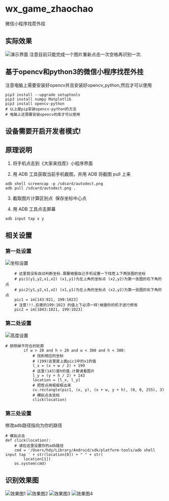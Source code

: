 # wx_game_zhaochao
微信小程序找茬外挂

## 实际效果
![演示界面](https://raw.githubusercontent.com/egdw/wx_game_zhaochao/master/%E5%8A%A8%E7%94%BB.GIF)
注意目前只能完成一个图片重新点击一次空格再识别一次.

## 基于opencv和python3的微信小程序找茬外挂
注意电脑上需要安装好opencv并且安装好opencv_python,然后才可以使用

```
pip3 install --upgrade setuptools
pip3 install numpy Matplotlib
pip3 install opencv-python
# 以上是pip安装opencv-python的方法
# 电脑上还需要安装opencv的库才可以使用
```

## 设备需要开启开发者模式!

## 原理说明
1. 将手机点击到《大家来找茬》小程序界面

2. 用 ADB 工具获取当前手机截图，并用 ADB 将截图 pull 上来
```shell
adb shell screencap -p /sdcard/autodect.png
adb pull /sdcard/autodect.png .
```

3. 截取图片计算区别点
  保存坐标中心点

4. 用 ADB 工具点击屏幕
```shell
adb input tap x y
```

## 相关设置

### 第一处设置
![坐标设置](https://raw.githubusercontent.com/egdw/wx_game_zhaochao/master/tip2.png)

```
    # 这里我没有自动判断坐标.需要根据自己手机设置一下找茬上下两张图的坐标
    # pic1(y1,y2,x1,x2) (x1,y1)为左上角的坐标点 (x2,y2)为第一张图的右下角的点
    # pic2(y1,y2,x1,x2) (x1,y1)为左上角的坐标点 (x2,y2)为第一张图的右下角的点
    pic1 = im[143:921, 199:1023]
    # 注意!!!.后面的199:1023 的值上下必须一样!根据你的机子进行修改
    pic2 = im[1043:1821, 199:1023]
```
### 第二处设置

![高度设置](https://raw.githubusercontent.com/egdw/wx_game_zhaochao/master/tip1.png)
```
# 排除掉不符合的轮廓
        if w > 20 and h > 20 and w < 300 and h < 300:
            # 找到相应的坐标
            # (199)这里是上面pic1中的x1的值
            l_x = (x + w / 2) + 199
            # 这里(143)是h的值.计算请看图片
            l_y = (y + h / 2) + 143
            location = [l_x, l_y]
            # 把茬点用框框框出来
            cv.rectangle(pic1, (x, y), (x + w, y + h), (0, 0, 255), 3)
            # 模拟点击坐标
            click(location)
```

### 第三处设置
修改adb路径指向为你的路径
```
# 模拟点击
def click(location):
    # 请在这里设置你的adb路径
    cmd = '/Users/hdy/Library/Android/sdk/platform-tools/adb shell input tap ' + str(location[0]) + " " + str(
        location[1])
    os.system(cmd)
```
## 识别效果图
![效果图1](https://raw.githubusercontent.com/egdw/wx_game_zhaochao/master/result1.png)
![效果图2](https://raw.githubusercontent.com/egdw/wx_game_zhaochao/master/result2.png)
![效果图3](https://raw.githubusercontent.com/egdw/wx_game_zhaochao/master/result3.png)
![效果图4](https://raw.githubusercontent.com/egdw/wx_game_zhaochao/master/result4.png)
